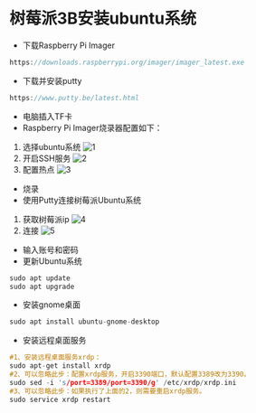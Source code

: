 # 树莓派3B安装ubuntu系统
- 下载Raspberry Pi Imager
```C
https://downloads.raspberrypi.org/imager/imager_latest.exe
```
- 下载并安装putty
```C
https://www.putty.be/latest.html
```
- 电脑插入TF卡
- Raspberry Pi Imager烧录器配置如下：  
1. 选择ubuntu系统
![1](https://github.com/user-attachments/assets/c78d4c76-1900-4550-b8a4-c88db5daf2d3)
2. 开启SSH服务
![2](https://github.com/user-attachments/assets/616cc2e0-9ad6-40e6-a849-e0078b838836)
3. 配置热点
![3](https://github.com/user-attachments/assets/ee5022a7-8be1-4284-b1b7-079d032ce42d)
- 烧录
- 使用Putty连接树莓派Ubuntu系统
1. 获取树莓派ip
![4](https://github.com/user-attachments/assets/3ceb230d-bb67-452f-9d2e-af41c1fc3971)
2. 连接
![5](https://github.com/user-attachments/assets/13b29d00-98ad-42be-a36b-56be6b9046fe)
- 输入账号和密码
- 更新Ubuntu系统
```C
sudo apt update
sudo apt upgrade
```
- 安装gnome桌面
```C
sudo apt install ubuntu-gnome-desktop
```
- 安装远程桌面服务
```C
#1、安装远程桌面服务xrdp：
sudo apt-get install xrdp
#2、可以忽略此步：配置xrdp服务，开启3390端口，默认配置3389改为3390。
sudo sed -i 's/port=3389/port=3390/g' /etc/xrdp/xrdp.ini
#3、可以忽略此步：如果执行了上面的2，则需要重启xrdp服务。
sudo service xrdp restart
```


